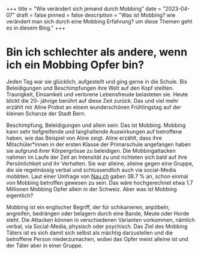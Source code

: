 +++
title = "Wie verändert sich jemand durch Mobbing"
date = "2023-04-07"
draft = false
pinned = false
description = "Was ist Mobbing? wie verändert man sich durch eine Mobbing Erfahrung? um diese Themen geht es in diesem Blog."
+++


# **Bin ich schlechter als andere, wenn ich ein Mobbing Opfer bin?**

Jeden Tag war sie glücklich, aufgestellt und ging gerne in die Schule. Bis Beleidigungen und Beschimpfungen ihre Welt auf den Kopf stellten. Traurigkeit, Einsamkeit und verlorene Lebensfreude belasteten sie. Heute blickt die 20- jährige berührt auf diese Zeit zurück. Das und viel mehr erzählt mir Aline Probst an einem wunderschönen Frühlingstag auf der kleinen Schanze der Stadt Bern.

Beschimpfung, Beleidigungen und allein sein: Das ist Mobbing. Mobbing kann sehr tiefgreifende und langhaltende Auswirkungen auf betroffene haben, wie das Beispiel von Aline zeigt. Aline erzählt, dass ihre Mitschüler*innen in der ersten Klasse der Primarschule angefangen haben sie aufgrund ihrer Körpergrösse zu beleidigen. Die Mobbingattacken nahmen im Laufe der Zeit an Intensität zu und richteten sich bald auf ihre Persönlichkeit und ihr Verhalten. Sie war alleine, alleine gegen eine Gruppe, die sie regelmässig verbal und schlussendlich auch via social-Media mobbten. Laut einer Umfrage von [Nau.ch](<([Studie: Erwachsene werden wegen Coronavirus zu Mobbern (nau.ch)](https://www.nau.ch/news/schweiz/studie-erwachsene-werden-wegen-coronavirus-zu-mobbern-66048053)>) gaben 38.7 % an, schon einmal von Mobbing betroffen gewesen zu sein. Das wäre hochgerechnet etwa 1.7 Millionen Mobbing Opfer allein in der Schweiz. Aber was ist Mobbing eigentlich?

Mobbing ist ein englischer Begriff, der für schikanieren, anpöbeln, angreifen, bedrängen oder belagern durch eine Bande, Meute oder Horde steht. Die Attacken können in verschiedenen Varianten vorkommen, nämlich verbal, via Social-Media, physisch oder psychisch. Das Ziel des Mobbing Täters ist es sich damit sich selbst als mächtig darzustellen und die betroffene Person niederzumachen, wobei das Opfer meist alleine ist und der Täter aber in einer Gruppe.